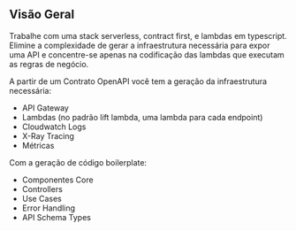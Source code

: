 ## **Visão Geral**


Trabalhe com uma stack serverless, contract first, e lambdas em typescript.
Elimine a complexidade de gerar a infraestrutura necessária para expor uma API e concentre-se apenas na codificação das lambdas que executam as regras de negócio.

A partir de um Contrato OpenAPI você tem a geração da infraestrutura necessária:
- API Gateway
- Lambdas (no padrão lift lambda, uma lambda para cada endpoint)
- Cloudwatch Logs
- X-Ray Tracing
- Métricas

Com a geração de código boilerplate:
- Componentes Core
- Controllers
- Use Cases
- Error Handling
- API Schema Types
